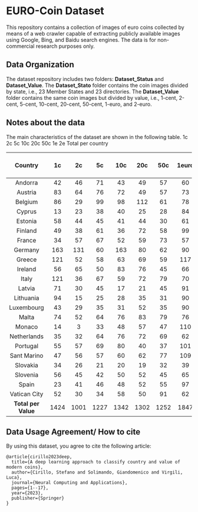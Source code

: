 # EURO-Coin Dataset

This repository contains a collection of images of euro coins collected by means of a web crawler capable of extracting publicly available images using Google, Bing, and Baidu search engines. The data is for non-commercial research purposes only. 

## Data Organization

The dataset repository includes two folders: **Dataset_Status** and **Dataset_Value**. The **Dataset_Stato** folder contains the coin images divided by state, i.e., 23 Member States and 23 directories. The **Dataset_Value** folder contains the same coin images but divided by value, i.e., 1-cent, 2-cent, 5-cent, 10-cent, 20-cent, 50-cent, 1-euro, and 2-euro.

## Notes about the data
The main characteristics of the dataset are shown in the following table. 
1c 2c 5c 10c 20c 50c 1e 2e Total per country

| Country       | 1c  | 2c  | 5c | 10c  | 20c  | 50c | 1euro  | 2euro | Total per country |
|:------------:|:---:|:---:|:--:|:---:|:---:|:--:|:---:|:---:|:---:|
|    Andorra   |  42 |  46 | 71 |  43 |  49 | 57 |  60 | 220 | 588 |
|    Austria   |  83 |  64 | 76 |  72 |  49 | 57 |  73 |  94 | 568 |
|    Belgium   |  86 |  29 | 99 |  98 | 112 | 61 |  78 | 144 | 707 |
|    Cyprus    |  13 |  23 | 38 |  40 |  25 | 28 |  84 | 107 | 358 |
|    Estonia   |  58 |  44 | 45 |  41 |  44 | 30 |  61 | 102 | 425 |
|    Finland   |  49 |  38 | 61 |  36 |  72 | 58 |  99 | 201 | 614 |
|    France    |  34 |  57 | 67 |  52 |  59 | 73 |  57 | 128 | 527 |
|    Germany   | 163 | 131 | 60 | 163 |  80 | 62 |  90 | 178 | 927 |
|    Greece    | 121 |  52 | 58 |  63 |  69 | 59 | 117 | 169 | 708 |
|    Ireland   |  56 |  65 | 50 |  83 |  76 | 45 |  66 | 124 | 565 |
|     Italy    | 121 |  36 | 67 |  59 |  72 | 79 |  70 | 119 | 623 |
|    Latvia    |  71 |  30 | 45 |  17 |  21 | 45 |  91 | 232 | 552 |
|   Lithuania  |  94 |  15 | 25 |  28 |  35 | 31 |  90 | 181 | 499 |
|  Luxembourg  |  43 |  29 | 35 |  31 |  52 | 35 |  90 | 173 | 488 |
|     Malta    |  74 |  52 | 64 |  76 |  83 | 79 |  76 | 154 | 658 |
|    Monaco    |  14 |  3  | 33 |  48 |  57 | 47 | 110 | 107 | 419 |
|  Netherlands |  35 |  32 | 64 |  76 |  72 | 69 |  62 | 166 | 576 |
|   Portugal   |  55 |  57 | 69 |  80 |  40 | 37 | 101 | 132 | 571 |
|  Sant Marino |  47 |  56 | 57 |  60 |  62 | 77 | 109 | 114 | 582 |
|   Slovakia   |  34 |  26 | 21 |  20 |  19 | 32 |  39 | 156 | 347 |
|   Slovenia   |  56 |  45 | 42 |  50 |  52 | 45 |  65 | 136 | 491 |
|     Spain    |  23 |  41 | 46 |  48 |  52 | 55 |  97 | 174 | 536 |
| Vatican City |  52 |  30 | 34 |  58 |  50 | 91 |  62 | 172 | 549 |
| **Total per Value**  |  1424 | 1001  | 1227 | 1342  | 1302  | 1252 | 1847  | 3483 | 12878 |

## Data Usage Agreement/ How to cite

By using this dataset, you agree to cite the following article: 

```
@article{cirillo2023deep,
  title={A deep learning approach to classify country and value of modern coins},
  author={Cirillo, Stefano and Solimando, Giandomenico and Virgili, Luca},
  journal={Neural Computing and Applications},
  pages={1--17},
  year={2023},
  publisher={Springer}
}
```
